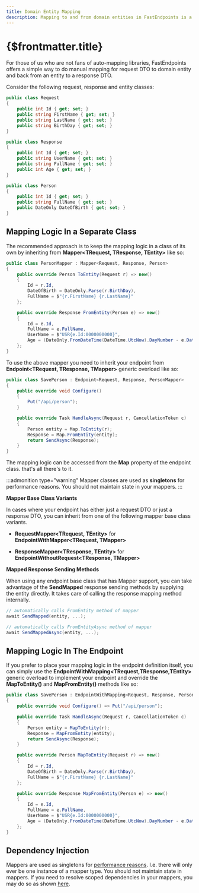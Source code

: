 ```yaml
---
title: Domain Entity Mapping
description: Mapping to and from domain entities in FastEndpoints is a really nice alternative to automated mappers.
---
```


# {$frontmatter.title}

For those of us who are not fans of auto-mapping libraries, FastEndpoints offers a simple way to do manual mapping for request DTO to domain entity and back from an entity to a response DTO.

Consider the following request, response and entity classes:

```cs
public class Request
{
    public int Id { get; set; }
    public string FirstName { get; set; }
    public string LastName { get; set; }
    public string BirthDay { get; set; }
}

public class Response
{
    public int Id { get; set; }
    public string UserName { get; set; }
    public string FullName { get; set; }
    public int Age { get; set; }
}

public class Person
{
    public int Id { get; set; }
    public string FullName { get; set; }
    public DateOnly DateOfBirth { get; set; }
}
```

## Mapping Logic In a Separate Class

The recommended approach is to keep the mapping logic in a class of its own by inheriting from **Mapper<TRequest, TResponse, TEntity>** like so:

```cs
public class PersonMapper : Mapper<Request, Response, Person>
{
    public override Person ToEntity(Request r) => new()
    {
        Id = r.Id,
        DateOfBirth = DateOnly.Parse(r.BirthDay),
        FullName = $"{r.FirstName} {r.LastName}"
    };

    public override Response FromEntity(Person e) => new()
    {
        Id = e.Id,
        FullName = e.FullName,
        UserName = $"USR{e.Id:0000000000}",
        Age = (DateOnly.FromDateTime(DateTime.UtcNow).DayNumber - e.DateOfBirth.DayNumber) / 365,
    };
}
```

To use the above mapper you need to inherit your endpoint from **Endpoint&lt;TRequest, TResponse, TMapper&gt;** generic overload like so:

```cs
public class SavePerson : Endpoint<Request, Response, PersonMapper>
{
    public override void Configure()
    {
        Put("/api/person");
    }

    public override Task HandleAsync(Request r, CancellationToken c)
    {
        Person entity = Map.ToEntity(r);
        Response = Map.FromEntity(entity);
        return SendAsync(Response);
    }
}
```

The mapping logic can be accessed from the **Map** property of the endpoint class. that's all there's to it.

:::admonition type="warning"
Mapper classes are used as **singletons** for performance reasons. You should not maintain state in your mappers.
:::

**Mapper Base Class Variants**

In cases where your endpoint has either just a request DTO or just a response DTO, you can inherit from one of the following mapper base class variants.

- **RequestMapper<TRequest, TEntity>** for **EndpointWithMapper<TRequest, TMapper>**

- **ResponseMapper<TResponse, TEntity>** for **EndpointWithoutRequest<TResponse, TMapper>**

**Mapped Response Sending Methods**

When using any endpoint base class that has Mapper support, you can take advantage of the **SendMapped** response sending methods by supplying the entity directly. It takes care of calling the response mapping method internally.

```cs
// automatically calls FromEntity method of mapper
await SendMapped(entity, ...);

// automatically calls FromEntityAsync method of mapper
await SendMappedAsync(entity, ...);
```

## Mapping Logic In The Endpoint

If you prefer to place your mapping logic in the endpoint definition itself, you can simply use the **EndpointWithMapping&lt;TRequest,TResponse,TEntity&gt;** generic overload to implement your endpoint and override the **MapToEntity()** and **MapFromEntity()** methods like so:

```cs
public class SavePerson : EndpointWithMapping<Request, Response, Person>
{
    public override void Configure() => Put("/api/person");

    public override Task HandleAsync(Request r, CancellationToken c)
    {
        Person entity = MapToEntity(r);
        Response = MapFromEntity(entity);
        return SendAsync(Response);
    }

    public override Person MapToEntity(Request r) => new()
    {
        Id = r.Id,
        DateOfBirth = DateOnly.Parse(r.BirthDay),
        FullName = $"{r.FirstName} {r.LastName}"
    };

    public override Response MapFromEntity(Person e) => new()
    {
        Id = e.Id,
        FullName = e.FullName,
        UserName = $"USR{e.Id:0000000000}",
        Age = (DateOnly.FromDateTime(DateTime.UtcNow).DayNumber - e.DateOfBirth.DayNumber) / 365,
    };
}
```

## Dependency Injection

Mappers are used as singletons for [performance reasons](/benchmarks). I.e. there will only ever be one instance of a mapper type. You should not maintain state in mappers. If you need to resolve scoped dependencies in your mappers, you may do so as shown [here](dependency-injection#entity-mapper-dependencies).